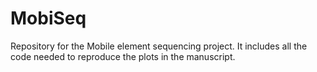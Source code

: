 # MobiSeq
Repository for the Mobile element sequencing project. It includes all the code needed to reproduce the plots in the manuscript. 

